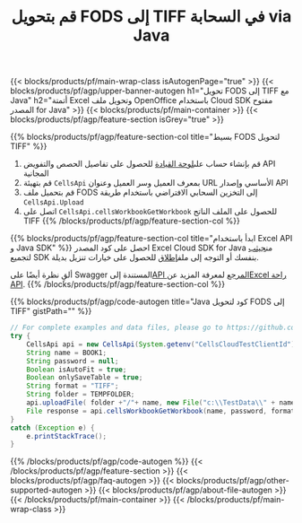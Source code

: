 ﻿---
title:  قم بتحويل FODS إلى TIFF في السحابة via Java
description: إنشاء ملفات Excel أو تحريرها أو تحويلها باستخدام REST API & Open Source Java SDK
url: /ar/java/conversion/fods-to-tiff/
family: cells
platformtag: java
feature: conversion
informat: FODS
outformat: TIFF
platform: Java
otherformats: XLT HTML CSV FODS XLS XLTM XLSB XLSX MHTML XLSM TSV MD XML PDF DIF XPS 
---
{{< blocks/products/pf/main-wrap-class isAutogenPage="true" >}}
{{< blocks/products/pf/agp/upper-banner-autogen h1="تحويل FODS إلى TIFF مع Java" h2="أتمتة Excel وتحويل ملف OpenOffice باستخدام Cloud SDK مفتوح المصدر for Java" >}}
{{< blocks/products/pf/main-container >}}
{{< blocks/products/pf/agp/feature-section isGrey="true" >}}

{{% blocks/products/pf/agp/feature-section-col title="بسيط FODS لتحويل TIFF" %}}
1.  قم بإنشاء حساب على<a href="https://dashboard.aspose.cloud/">لوحة القيادة</a> للحصول على تفاصيل الحصص والتفويض API المجانية
1. قم بتهيئة ```CellsApi``` بمعرف العميل وسر العميل وعنوان URL الأساسي وإصدار API
1. قم بتحميل ملف FODS إلى التخزين السحابي الافتراضي باستخدام طريقة ```CellsApi.Upload```
1. اتصل على ```CellsApi.cellsWorkbookGetWorkbook``` للحصول على الملف الناتج TIFF
{{% /blocks/products/pf/agp/feature-section-col %}}

{{% blocks/products/pf/agp/feature-section-col title="ابدأ باستخدام Excel API و Java SDK" %}}
 احصل على كود المصدر Excel Cloud SDK for Java من[جيثب](https://github.com/aspose-cells-cloud/aspose-cells-cloud-java) لتجميع SDK بنفسك أو التوجه إلى ملف[إطلاق](https://releases.aspose.cloud/) للحصول على خيارات تنزيل بديلة.

 ألقِ نظرة أيضًا على Swagger المستندة إلى[API المرجع](https://apireference.aspose.cloud/cells/) لمعرفة المزيد عن[Excel راحة API](https://products.aspose.cloud/cells/curl/).
{{% /blocks/products/pf/agp/feature-section-col %}}

{{% blocks/products/pf/agp/code-autogen title="Java كود لتحويل FODS إلى TIFF" gistPath="" %}}
```java
// For complete examples and data files, please go to https://github.com/aspose-cells-cloud/aspose-cells-cloud-java/
try {
    CellsApi api = new CellsApi(System.getenv("CellsCloudTestClientId"), System.getenv("CellsCloudTestClientSecret"), "v3.0", System.getenv("CellsCloudTestApiBaseUrl"));
    String name = BOOK1;
    String password = null;
    Boolean isAutoFit = true;
    Boolean onlySaveTable = true;
    String format = "TIFF";
    String folder = TEMPFOLDER;
    api.uploadFile( folder +"/"+ name, new File("c:\\TestData\\" + name) , null);
    File response = api.cellsWorkbookGetWorkbook(name, password, format, isAutoFit, onlySaveTable, folder, null, null);
}
catch (Exception e) {
    e.printStackTrace();
}
```
{{% /blocks/products/pf/agp/code-autogen %}}
{{< /blocks/products/pf/agp/feature-section >}}
{{< blocks/products/pf/agp/faq-autogen >}}
{{< blocks/products/pf/agp/other-supported-autogen >}}
{{< blocks/products/pf/agp/about-file-autogen >}}
{{< /blocks/products/pf/main-container >}}
{{< /blocks/products/pf/main-wrap-class >}}
